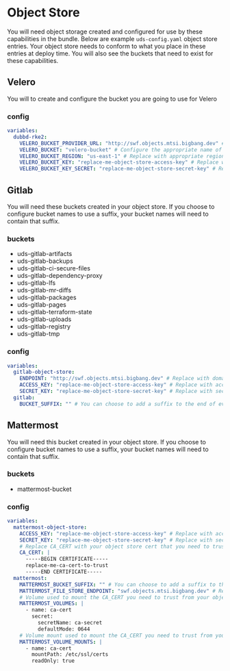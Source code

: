 # Object Store
You will need object storage created and configured for use by these capabilities in the bundle. Below are example `uds-config.yaml` object store entries. Your object store needs to conform to what you place in these entries at deploy time. You will also see the buckets that need to exist for these capabilities.

## Velero
You will to create and configure the bucket you are going to use for Velero

### config
```yaml
variables:
  dubbd-rke2:
    VELERO_BUCKET_PROVIDER_URL: "http://swf.objects.mtsi.bigbang.dev" # Replace with domain entry for your object store
    VELERO_BUCKET: "velero-bucket" # Configure the appropriate name of your bucket
    VELERO_BUCKET_REGION: "us-east-1" # Replace with appropriate region. Nutanix expects this to be us-east-1
    VELERO_BUCKET_KEY: "replace-me-object-store-access-key" # Replace with access key to your object store
    VELERO_BUCKET_KEY_SECRET: "replace-me-object-store-secret-key" # Replace with secret key to your object store
```

## Gitlab
You will need these buckets created in your object store. If you choose to configure bucket names to use a suffix, your bucket names will need to contain that suffix.

### buckets
- uds-gitlab-artifacts
- uds-gitlab-backups
- uds-gitlab-ci-secure-files
- uds-gitlab-dependency-proxy
- uds-gitlab-lfs
- uds-gitlab-mr-diffs
- uds-gitlab-packages
- uds-gitlab-pages
- uds-gitlab-terraform-state
- uds-gitlab-uploads
- uds-gitlab-registry
- uds-gitlab-tmp

### config

```yaml
variables:
  gitlab-object-store:
    ENDPOINT: "http://swf.objects.mtsi.bigbang.dev" # Replace with domain entry for you object store
    ACCESS_KEY: "replace-me-object-store-access-key" # Replace with access key to your object store
    SECRET_KEY: "replace-me-object-store-secret-key" # Replace with secret key to your object store
  gitlab:
    BUCKET_SUFFIX: "" # You can choose to add a suffix to the end of every bucket name if desired or needed.
```

## Mattermost
You will need this bucket created in your object store. If you choose to configure bucket names to use a suffix, your bucket names will need to contain that suffix.

### buckets
- mattermost-bucket

### config

```yaml
variables:
  mattermost-object-store:
    ACCESS_KEY: "replace-me-object-store-access-key" # Replace with access key to your object store
    SECRET_KEY: "replace-me-object-store-secret-key" # Replace with secret key to your object store
    # Replace CA_CERT with your object store cert that you need to trust
    CA_CERT: |
      -----BEGIN CERTIFICATE-----
      replace-me-ca-cert-to-trust
      -----END CERTIFICATE-----
  mattermost:
    MATTERMOST_BUCKET_SUFFIX: "" # You can choose to add a suffix to the end of every bucket name if desired or needed.
    MATTERMOST_FILE_STORE_ENDPOINT: "swf.objects.mtsi.bigbang.dev" # Replace with domain entry for you object store
    # Volume used to mount the CA_CERT you need to trust from your object store
    MATTERMOST_VOLUMES: |
      - name: ca-cert
        secret:
          secretName: ca-secret
          defaultMode: 0644
    # Volume mount used to mount the CA_CERT you need to trust from your object store
    MATTERMOST_VOLUME_MOUNTS: |
      - name: ca-cert
        mountPath: /etc/ssl/certs
        readOnly: true
```
